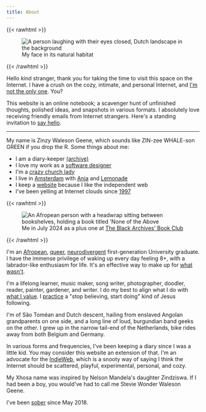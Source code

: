 ```yaml
---
title: About
---
```


{{< rawhtml >}}

<figure>
    <img src="/img/zinzy_by_tim.jpg"
         alt="A person laughing with their eyes closed, Dutch landscape in the background">
    <figcaption>My face in its natural habitat</figcaption>
</figure>
{{< /rawhtml >}}

Hello kind stranger, thank you for taking the time to visit this space on the Internet. I have a crush on the cozy, intimate, and personal Internet, and [I'm not the only one](/blogroll). You?

This website is an online notebook; a scavenger hunt of unfinished thoughts, polished ideas, and snapshots in various formats. I absolutely love receiving friendly emails from Internet strangers. Here's a standing invitation to [say hello](/hello).

---

My name is Zinzy Waleson Geene, which sounds like ZIN-zee WHALE-son GREEN if you drop the R. Some things about me:

- I am a diary-keeper [(archive)](/archive)
- I love my work as a [software designer](/work)
- I'm a [crazy church lady](/praxis)
- I live in [Amsterdam](/tags/amsterdam/) with [Anja](https://anjawaleson.notion.site/Anja-Waleson-0182c8df804b4b12ab6e70b5b5795a55) and [Lemonade](/tags/lemonade/)
- I keep a [website](/colophon) because I like the independent web
- I've been yelling at Internet clouds since [1997](/museum)

{{< rawhtml >}}

<figure class="my-20">
<img src="/img/zinzy-at-tbab.jpg" alt="An Afropean person with a headwrap sitting between bookshelves, holding a book titled 'None of the Above">
<figcaption>Me in July 2024 as a plus one at <a href="https://www.theblackarchives.nl/tbabookclub.html?lang=en" target="_blank">The Black Archives' Book Club</a></figcaption>
</figure>
{{< /rawhtml >}}

I'm an [Afropean](/tags/being-afropean), [queer](/tags/queerdom), [neurodivergent](/im-neurodivergent/) first-generation University graduate. I have the immense privilege of waking up every day feeling 8+, with a labrador-like enthusiasm for life. It's an effective way to make up for [what wasn't](/2020/05/13/clobber/).

I'm a lifelong learner, music maker, song writer, photographer, doodler, reader, painter, gardener, and writer. I do my best to align what I do with [what I value](/values/). I [practice](/praxis) a "stop believing, start doing" kind of Jesus following.

I'm of São Toméan and Dutch descent, hailing from enslaved Angolan grandparents on one side, and a long line of loud, burgundian band geeks on the other. I grew up in the narrow tail-end of the Netherlands, bike rides away from both Belgium and Germany.

In various forms and frequencies, I've been keeping a diary since I was a little kid. You may consider this website an extension of that. I'm an advocate for the [IndieWeb](/tags/indieweb/), which is a snooty way of saying I think the Internet should be scattered, playful, experimental, personal, and cozy.

My Xhosa name was inspired by Nelson Mandela's daughter Zindziswa. If I had been a boy, you would've had to call me Stevie Wonder Waleson Geene.

I've been [sober](/2021/05/02/3-years-sober/) since May 2018.
